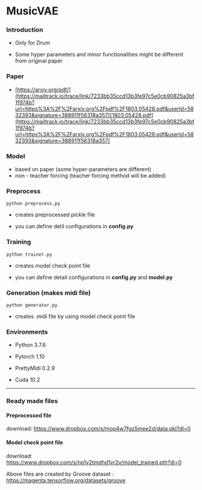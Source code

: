 # MusicVAE


### Introduction

* Only for Drum 

* Some hyper parameters and minor functionalities might be different from original paper



### Paper

* [https://arxiv.org/pdf/](https://mailtrack.io/trace/link/7233bb35ccd13b3fe97c5e0cb90825a3bf1f974b?url=https%3A%2F%2Farxiv.org%2Fpdf%2F1803.05428.pdf&userId=5832393&signature=388911f56318a357)[1803.05428.pdf](https://mailtrack.io/trace/link/7233bb35ccd13b3fe97c5e0cb90825a3bf1f974b?url=https%3A%2F%2Farxiv.org%2Fpdf%2F1803.05428.pdf&userId=5832393&signature=388911f56318a357)



### Model

* based on paper (some hyper-parameters are different)
* non - teacher forcing (teacher forcing method will be added)



### Preprocess

```shell
python preprocess.py
```

* creates preprocessed pickle file

* you can define detil configurations in **config.py** 

### Training

```shell
python trainer.py
```

* creates model check point file

* you can define detail configurations in **config.py** and **model.py**

### Generation (makes midi file)

```shell
python generator.py
```

* creates .midi file by using model check point file



### Environments

- Python 3.7.6

- Pytorch 1.10

- PrettyMidi 0.2.9

- Cuda 10.2

------

### Ready made files



#### Preprocessed file

download: https://www.dropbox.com/s/mop4w7fgz5mee2d/data.pkl?dl=0



#### Model check point file

download: https://www.dropbox.com/s/np1y2tmdhd1vr2v/model_trained.pth?dl=0



Above files are created by Groove dataset : [https://magenta.](https://mailtrack.io/trace/link/5b0d6601546cb1cb86bec0dfbbd63983c5ed7b93?url=https%3A%2F%2Fmagenta.tensorflow.org%2Fdatasets%2Fgroove&userId=5832393&signature=4a7e82253221a4c2)[tensorflow.org/datasets/groove](https://mailtrack.io/trace/link/5b0d6601546cb1cb86bec0dfbbd63983c5ed7b93?url=https%3A%2F%2Fmagenta.tensorflow.org%2Fdatasets%2Fgroove&userId=5832393&signature=4a7e82253221a4c2)